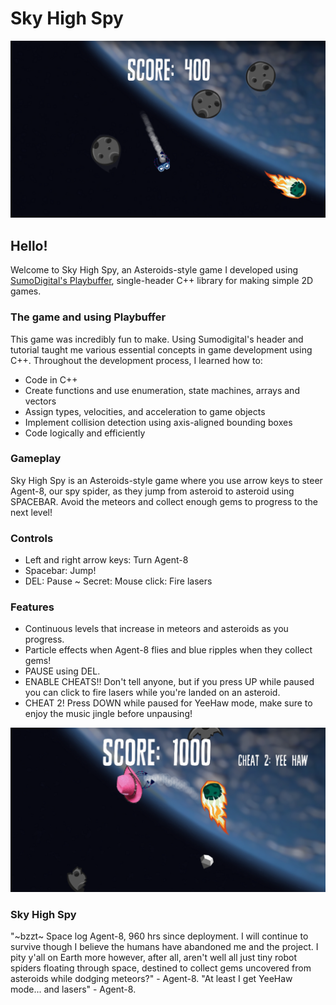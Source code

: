 # Sky High Spy

![Screenshot1](https://github.com/AdiPun/Sky-High-Spy/blob/master/SkyHighSC.png)

## Hello!

Welcome to Sky High Spy, an Asteroids-style game I developed using [SumoDigital's Playbuffer](https://github.com/sumo-digital-academy/playbuffer), single-header C++ library for making simple 2D games.

### The game and using Playbuffer

This game was incredibly fun to make. Using Sumodigital's header and tutorial taught me various essential concepts in game development using C++. Throughout the development process, I learned how to:

- Code in C++
- Create functions and use enumeration, state machines, arrays and vectors
- Assign types, velocities, and acceleration to game objects
- Implement collision detection using axis-aligned bounding boxes
- Code logically and efficiently

### Gameplay

Sky High Spy is an Asteroids-style game where you use arrow keys to steer Agent-8, our spy spider, as they jump from asteroid to asteroid using SPACEBAR. Avoid the meteors and collect enough gems to progress to the next level!

 ### Controls

- Left and right arrow keys: Turn Agent-8
- Spacebar: Jump!
- DEL: Pause
~ Secret: Mouse click: Fire lasers

### Features

- Continuous levels that increase in meteors and asteroids as you progress.
- Particle effects when Agent-8 flies and blue ripples when they collect gems!
- PAUSE using DEL.
- ENABLE CHEATS!! Don't tell anyone, but if you press UP while paused you can click to fire lasers while you're landed on an asteroid.
- CHEAT 2! Press DOWN while paused for YeeHaw mode, make sure to enjoy the music jingle before unpausing!

![CheatScreenshot](https://github.com/AdiPun/Sky-High-Spy/blob/master/SkyHigh%20Cheatcode%20sc.png)

### Sky High Spy
"~bzzt~ Space log Agent-8, 960 hrs since deployment. I will continue to survive though I believe the humans have abandoned me and the project. I pity y'all on Earth more however, after all, aren't well all just tiny robot spiders floating through space, destined to collect gems uncovered from asteroids while dodging meteors?" - Agent-8.
"At least I get YeeHaw mode... and lasers" - Agent-8.
